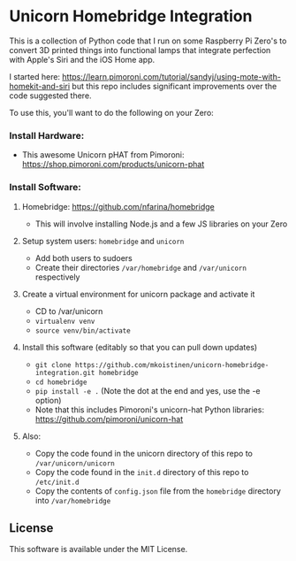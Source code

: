 # Unicorn Homebridge Integration

This is a collection of Python code that I run on some Raspberry Pi Zero's to
convert 3D printed things into functional lamps that integrate perfection with
Apple's Siri and the iOS Home app.

I started here: https://learn.pimoroni.com/tutorial/sandyj/using-mote-with-homekit-and-siri
but this repo includes significant improvements over the code suggested there.

To use this, you'll want to do the following on your Zero:

### Install Hardware:

* This awesome Unicorn pHAT from Pimoroni: https://shop.pimoroni.com/products/unicorn-phat

### Install Software:

1) Homebridge: https://github.com/nfarina/homebridge
    * This will involve installing Node.js and a few JS libraries on your Zero

2) Setup system users: `homebridge` and `unicorn`
    * Add both users to sudoers
    * Create their directories `/var/homebridge` and `/var/unicorn` respectively

3) Create a virtual environment for unicorn package and activate it
    * CD to /var/unicorn
    * `virtualenv venv`
    * `source venv/bin/activate`

4) Install this software (editably so that you can pull down updates)
    * `git clone https://github.com/mkoistinen/unicorn-homebridge-integration.git homebridge`
    * `cd homebridge`
    * `pip install -e .`  (Note the dot at the end and yes, use the -e option)
    * Note that this includes Pimoroni's unicorn-hat Python libraries: https://github.com/pimoroni/unicorn-hat

5) Also:
    * Copy the code found in the unicorn directory of this repo to `/var/unicorn/unicorn`
    * Copy the code found in the `init.d` directory of this repo to `/etc/init.d`
    * Copy the contents of `config.json` file from the `homebridge` directory into `/var/homebridge`


## License

This software is available under the MIT License.

